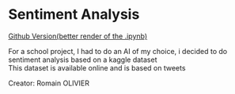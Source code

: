 # Sentiment Analysis

[Github Version(better render of the .ipynb)](https://github.com/romain325/SentimentAnalysis)

For a school project, I had to do an AI of my choice, i decided to do sentiment analysis based on a kaggle dataset  
This dataset is available online and is based on tweets

Creator: Romain OLIVIER
